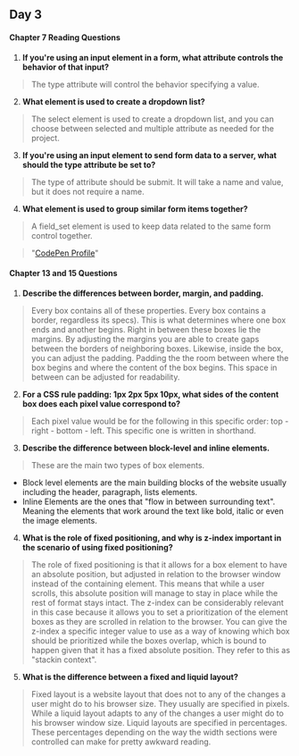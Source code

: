 ## Day 3
#### **Chapter 7 Reading Questions**

1. **If you're using an input element in a form, what attribute controls the behavior of that input?**
  >The type attribute will control the behavior specifying a value.

2. **What element is used to create a dropdown list?**
  >The select element is used to create a dropdown list, and you can choose between selected and multiple attribute as needed for the project.

3. **If you're using an input element to send form data to a server, what should the type attribute be set to?**
  >The type of attribute should be submit. It will take a name and value, but it does not require a name.

4. **What element is used to group similar form items together?**
  >A field_set element is used to keep data related to the same form control together.

  >"[CodePen Profile](https://codepen.io/carflor/pen/zYxjejO)"

#### **Chapter 13 and 15 Questions**

1. **Describe the differences between border, margin, and padding.**
  >Every box contains all of these properties. Every box contains a border, regardless its specs). This is what determines where one box ends and another begins. Right in between these boxes lie the margins. By adjusting the margins you are able to create gaps between the borders of neighboring boxes. Likewise, inside the box, you can adjust the padding. Padding the the room between where the box begins and where the content of the box begins. This space in between can be adjusted for readability.

2. **For a CSS rule padding: 1px 2px 5px 10px, what sides of the content box does each pixel value correspond to?**
  >Each pixel value would be for the following in this specific order: top - right - bottom - left. This specific one is written in shorthand.

3. **Describe the difference between block-level and inline elements.**
  >These are the main two types of box elements.
  * Block level elements are the main building blocks of the website usually including the header, paragraph, lists elements.
  * Inline Elements are the ones that "flow in between surrounding text". Meaning the elements that work around the text like bold, italic or even the image elements.

4. **What is the role of fixed positioning, and why is z-index important in the scenario of using fixed positioning?**
  >The role of fixed positioning is that it allows for a box element to have an absolute position, but adjusted in relation to the browser window instead of the containing element. This means that while a user scrolls, this absolute position will manage to stay in place while the rest of format stays intact.
  >The z-index can be considerably relevant in this case because it allows you to set a prioritization of the element boxes as they are scrolled in relation to the browser. You can give the z-index a specific integer value to use as a way of knowing which box should be prioritized while the boxes overlap, which is bound to happen given that it has a fixed absolute position. They refer to this as "stackin context".

5. **What is the difference between a fixed and liquid layout?**
  >Fixed layout is a website layout that does not to any of the changes a user might do to his browser size. They usually are specified in pixels. While a liquid layout adapts to any of the changes a user might do to his browser window size. Liquid layouts are specified in percentages. These percentages depending on the way the width sections were controlled can make for pretty awkward reading. 
